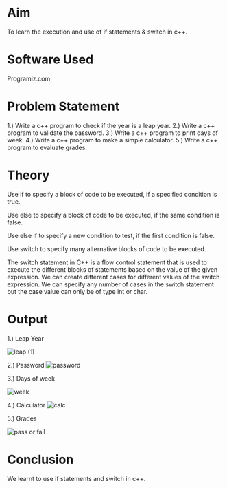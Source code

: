 # Aim
To learn the execution and use of if statements & switch in c++.

# Software Used
Programiz.com

# Problem Statement
1.) Write a c++ program to check if the year is a leap year.
2.) Write a c++ program to validate the password.
3.) Write a c++ program to print days of week.
4.) Write a c++ program to make a simple calculator.
5.) Write a c++ program to evaluate grades.

# Theory
Use if to specify a block of code to be executed, if a specified condition is true.

Use else to specify a block of code to be executed, if the same condition is false.

Use else if to specify a new condition to test, if the first condition is false.

Use switch to specify many alternative blocks of code to be executed.

The switch statement in C++ is a flow control statement that is used to execute the different blocks of statements based on the value of the given expression. We can create different cases for different values of the switch expression. We can specify any number of cases in the switch statement but the case value can only be of type int or char.

# Output
1.) Leap Year

![leap (1)](https://github.com/user-attachments/assets/c533756b-b858-444e-92b6-de69771af06c)

2.) Password
![password](https://github.com/user-attachments/assets/8a017663-7c6b-44eb-bcfc-eaaaacad1f16)

3.) Days of week

![week](https://github.com/user-attachments/assets/f1e502bf-313d-4db2-a0a6-a78825c83b97)

4.) Calculator
![calc](https://github.com/user-attachments/assets/8a0a7605-674e-4fa3-a7c7-6a3688dcb59c)


5.) Grades 

![pass or fail](https://github.com/user-attachments/assets/aa1e142e-5f3d-479c-8dd1-4ae7b4437722)

# Conclusion
We learnt to use if statements and switch in c++.
